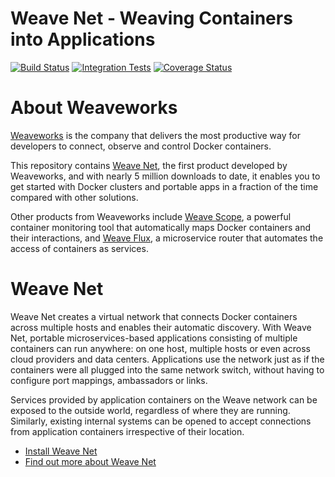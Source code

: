# Weave Net - Weaving Containers into Applications

[![Build Status](https://travis-ci.org/weaveworks/weave.svg?branch=master)](https://travis-ci.org/weaveworks/weave) [![Integration Tests](https://circleci.com/gh/weaveworks/weave/tree/master.svg?style=shield&circle-token=4933c7dabb3d0383e62117565cb9d16df7b1a811)](https://circleci.com/gh/weaveworks/weave) [![Coverage Status](https://coveralls.io/repos/weaveworks/weave/badge.svg)](https://coveralls.io/r/weaveworks/weave)

# About Weaveworks

[Weaveworks](https://www.weave.works) is the company that delivers the most productive way for developers to connect, observe and control
Docker containers.

This repository contains [Weave Net](https://www.weave.works/products/weave-net/), the first product developed by Weaveworks, and with nearly 5 million downloads to date, it enables you to get started with Docker clusters and portable apps in a fraction of the time compared with other solutions.

Other products from Weaveworks include [Weave Scope](https://www.weave.works/products/weave-scope/), a powerful container monitoring tool that automatically maps Docker containers and their interactions, and [Weave Flux](https://www.weave.works/products/weave-flux/), a microservice router that automates the access of containers as services.

# Weave Net

Weave Net creates a virtual network that connects Docker containers across multiple hosts and enables their automatic discovery. With Weave Net, portable microservices-based applications consisting of multiple containers can run anywhere: on one host, multiple hosts or even across cloud providers and data centers. Applications use the network just as if the containers were all plugged into the same network switch, without having to configure port mappings, ambassadors or links.

Services provided by application containers on the Weave network can be exposed to the outside world, regardless of where they are running. Similarly, existing internal systems can be opened to accept connections from application containers irrespective of their location.

* [Install Weave Net](https://www.weave.works/docs/net/latest/installing-weave/)
* [Find out more about Weave Net](https://www.weave.works/products/weave-net/)
